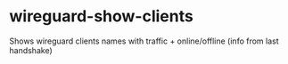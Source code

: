 # wireguard-show-clients
Shows wireguard clients names with traffic + online/offline (info from last handshake)

